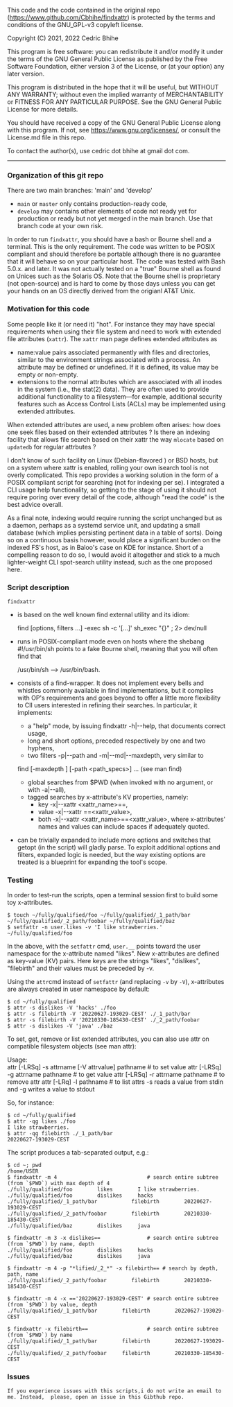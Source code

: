 This code and the code contained in the original repo
(https://www.github.com/Cbhihe/findxattr) is protected by the terms and
conditions of the GNU_GPL-v3 copyleft license.

Copyright (C) 2021, 2022 Cedric Bhihe

This program is free software: you can redistribute it and/or modify it under
the terms of the GNU General Public License as published by the Free Software
Foundation, either version 3 of the License, or (at your option) any later
version.

This program is distributed in the hope that it will be useful, but WITHOUT
ANY WARRANTY; without even the implied warranty of MERCHANTABILITY or
FITNESS FOR ANY PARTICULAR PURPOSE.  See the GNU General Public License for
more details.

You should have received a copy of the GNU General Public License along with
this program.  If not, see <https://www.gnu.org/licenses/>, or consult the
License.md file in this repo.

To contact the author(s), use cedric dot bhihe at gmail dot com.

---

### Organization of this git repo

There are two main branches: 'main' and 'develop'
* `main` or `master` only contains production-ready code,
* `develop` may contains other elements of code not ready yet for production or ready but not yet merged in the main branch. Use that branch code at your own risk.

In order to run `findxattr`, you should have a bash or Bourne shell and a terminal. This is the only requirement.  The code was written to be POSIX compliant and should therefore be portable although there is no guarantee that it will behave so on your particular host. 
The code was tested with Bash 5.0.x. and later. It was not actually tested on a "true" Bourne shell as found on Unices such as the Solaris OS.  Note that the Bourne shell is proprietary (not open-source) and is hard to come by those days unless you can get your hands on an OS directly derived from the origianl AT&T Unix.

### Motivation for this code
Some people like it (or need it) "hot". For instance they may have special requirements when using their file system and need to work with extended file attributes (`xattr`). The `xattr` man page defines extended  attributes as 

- name:value pairs associated permanently with files and directories, similar to the environment strings associated with a process.  An attribute may be defined or undefined.  If it is defined, its value may be empty or non-empty.
- extensions to the normal attributes which are associated with all inodes in the system (i.e., the stat(2) data).  They are often used to provide additional functionality to  a  filesystem—for example,  additional security features such as Access Control Lists (ACLs) may be implemented using extended attributes. 

When extended attributes are used, a new problem often arises: how does one seek files based on their extended attributes ? Is there an indexing facility that allows file search based on their xattr the way `mlocate` based on `updatedb` for regular attrbutes ? 

I don't know of such facility on Linux (Debian-flavored ) or BSD hosts, but on a system where xattr is enabled, rolling your own isearch tool is not overly complicated.  This repo provides a working solution in the form of a POSIX compliant script for searching (not for indexing per se). I integrated a CLI usage help functionality, so getting to the stage of using it should not require poring over every detail of the code, although "read the code" is the best advice overall.

As a final note, indexing would require running the script unchanged but as a daemon, perhaps as a systemd service unit, and updating a small database (which implies persisting pertinent data in a table of sorts). Doing so on a continuous basis however, would place a significant burden on the indexed FS's host, as in Baloo's case on KDE for instance. Short of a compelling reason to do so, I would avoid it altogether and stick to a much lighter-weight CLI spot-search utility instead, such as the one proposed here.

### Script description
`findxattr`
- is based on the well known find external utility and its idiom:<BR>

    find [options, filters ...] -exec sh -c '[...]' sh_exec "{}" \; 2> dev/null

- runs in POSIX-compliant mode even on hosts where the shebang #!/usr/bin/sh points to a fake Bourne shell, meaning that you will often find that

    /usr/bin/sh --> /usr/bin/bash.

- consists of a find-wrapper. It does not implement every bells and whistles commonly available in find implementations, but it complies with OP's requirements and goes beyond to offer a little more flexibility to ClI users interested in refining their searches. In particular, it implements:
    - a "help" mode, by issuing findxattr -h|--help, that documents correct usage,
    - long and short options, preceded respectively by one and two hyphens,
    - two filters -p|--path and -m|--md|--maxdepth, very similar to

    find [-maxdepth <d>] [-path <path_specs>] ... (see man find)

    - global searches from $PWD (when invoked with no argument, or with -a|--all),
    - tagged searches by x-attribute's KV properties, namely:
        - key -x|--xattr <xattr_name>==,
        - value -x|--xattr ==<xattr_value>,
        - both -x|--xattr <xattr_name>==<xattr_value>,
    where x-attributes' names and values can include spaces if adequately quoted.

- can be trivially expanded to include more options and switches that getopt (in the script) will gladly parse. To exploit additional options and filters, expanded logic is needed, but the way existing options are treated is a blueprint for expanding the tool's scope.

### Testing
In order to test-run the scripts, open a terminal session first to build some toy x-attributes.

    $ touch ~/fully/qualified/foo ~/fully/qualified/_1_path/bar ~/fully/qualified/_2_path/foobar ~/fully/qualified/baz
    $ setfattr -n user.likes -v 'I like strawberries.' ~/fully/qualified/foo

In the above, with the `setfattr` cmd, `user.__` points toward the user namespace for the x-attribute named "likes". New x-attributes are defined as key-value (KV) pairs. Here keys are the strings "likes", "dislikes", "filebirth" and their values must be preceded by -v.

Using the `attr`cmd instead of `setfattr` (and replacing `-v` by `-V`), x-attributes are always created in user namespace by default:

    $ cd ~/fully/qualified
    $ attr -s dislikes -V 'hacks' ./foo
    $ attr -s filebirth -V '20220627-193029-CEST' ./_1_path/bar
    $ attr -s filebirth -V '20210330-185430-CEST' ./_2_path/foobar
    $ attr -s dislikes -V 'java' ./baz

To set, get, remove or list extended attributes, you can also use attr on compatible filesystem objects (see man attr):

Usage: <BR>
    attr [-LRSq] -s attrname [-V attrvalue] pathname # to set value
    attr [-LRSq] -g attrname pathname # to get value
    attr [-LRSq] -r attrname pathname # to remove attr
    attr [-LRq] -l pathname # to list attrs
    -s reads a value from stdin and -g writes a value to stdout

So, for instance:

    $ cd ~/fully/qualified
    $ attr -qg likes ./foo
    I like strawberries.
    $ attr -qg filebirth ./_1_path/bar
    20220627-193029-CEST

The script produces a tab-separated output, e.g.:

    $ cd ~; pwd
    /home/USER
    $ findxattr -m 4                             # search entire subtree (from `$PWD`) with max depth of 4
    ./fully/qualified/foo        likes        I like strawberries.
    ./fully/qualified/foo        dislikes     hacks
    ./fully/qualified/_1_path/bar           filebirth        20220627-193029-CEST
    ./fully/qualified/_2_path/foobar        filebirth        20210330-185430-CEST
    ./fully/qualified/baz        dislikes     java
    
    $ findxattr -m 3 -x dislikes==               # search entire subtree (from `$PWD`) by name, depth
    ./fully/qualified/foo        dislikes     hacks
    ./fully/qualified/baz        dislikes     java
    
    $ findxattr -m 4 -p "*lified/_2_*" -x filebirth== # search by depth, path, name
    ./fully/qualified/_2_path/foobar        filebirth        20210330-185430-CEST
    
    $ findxattr -m 4 -x =='20220627-193029-CEST' # search entire subtree (from `$PWD`) by value, depth
    ./fully/qualified/_1_path/bar        filebirth        20220627-193029-CEST
    
    $ findxattr -x filebirth==                   # search entire subtree (from `$PWD`) by name
    ./fully/qualified/_1_path/bar        filebirth        20220627-193029-CEST
    ./fully/qualified/_2_path/foobar     filebirth        20210330-185430-CEST

### Issues
    If you experience issues with this scripts,i do not write an email to me. Instead,  please, open an issue in this Gibthub repo.
